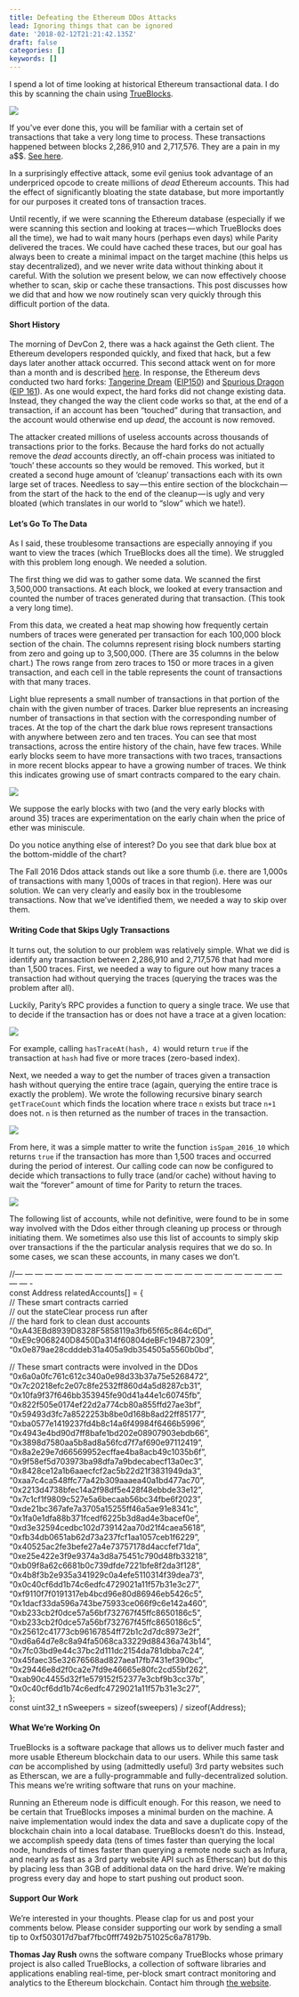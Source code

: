 ```yaml
---
title: Defeating the Ethereum DDos Attacks
lead: Ignoring things that can be ignored
date: '2018-02-12T21:21:42.135Z'
draft: false
categories: []
keywords: []
---
```


I spend a lot of time looking at historical Ethereum transactional data. I do this by scanning the chain using [TrueBlocks](http://trueblocks.io).

![](/blog/img/022-Defeating-the-Ethereum-DDos-Attacks-001.png)

If you’ve ever done this, you will be familiar with a certain set of transactions that take a very long time to process. These transactions happened between blocks 2,286,910 and 2,717,576. They are a pain in my a$$. [See here](https://ethereum.stackexchange.com/questions/9883/why-is-my-node-synchronization-stuck-extremely-slow-at-block-2-306-843/10453).

In a surprisingly effective attack, some evil genius took advantage of an underpriced opcode to create millions of _dead_ Ethereum accounts. This had the effect of significantly bloating the state database, but more importantly for our purposes it created tons of transaction traces.

Until recently, if we were scanning the Ethereum database (especially if we were scanning this section and looking at traces — which TrueBlocks does all the time), we had to wait many hours (perhaps even days) while Parity delivered the traces. We could have cached these traces, but our goal has always been to create a minimal impact on the target machine (this helps us stay decentralized), and we never write data without thinking about it careful. With the solution we present below, we can now effectively choose whether to scan, skip or cache these transactions. This post discusses how we did that and how we now routinely scan very quickly through this difficult portion of the data.

#### Short History

The morning of DevCon 2, there was a hack against the Geth client. The Ethereum developers responded quickly, and fixed that hack, but a few days later another attack occurred. This second attack went on for more than a month and is described [here](https://www.ethnews.com/ethereum-continues-to-suffer-from-ddos-attacks). In response, the Ethereum devs conducted two hard forks: [Tangerine Dream](https://blog.ethereum.org/2016/10/18/faq-upcoming-ethereum-hard-fork/) ([EIP150](https://github.com/ethereum/EIPs/blob/master/EIPS/eip-150.md)) and [Spurious Dragon](https://blog.ethereum.org/2016/11/18/hard-fork-no-4-spurious-dragon/) ([EIP 161](https://github.com/ethereum/EIPs/blob/master/EIPS/eip-161.md)). As one would expect, the hard forks did not change existing data. Instead, they changed the way the client code works so that, at the end of a transaction, if an account has been “touched” during that transaction, and the account would otherwise end up _dead_, the account is now removed.

The attacker created millions of useless accounts across thousands of transactions prior to the forks. Because the hard forks do not actually remove the _dead_ accounts directly, an off-chain process was initiated to ‘touch’ these accounts so they would be removed. This worked, but it created a second huge amount of ‘cleanup’ transactions each with its own large set of traces. Needless to say — this entire section of the blockchain — from the start of the hack to the end of the cleanup — is ugly and very bloated (which translates in our world to “slow” which we hate!).

#### Let’s Go To The Data

As I said, these troublesome transactions are especially annoying if you want to view the traces (which TrueBlocks does all the time). We struggled with this problem long enough. We needed a solution.

The first thing we did was to gather some data. We scanned the first 3,500,000 transactions. At each block, we looked at every transaction and counted the number of traces generated during that transaction. (This took a very long time).

From this data, we created a heat map showing how frequently certain numbers of traces were generated per transaction for each 100,000 block section of the chain. The columns represent rising block numbers starting from zero and going up to 3,500,000. (There are 35 columns in the below chart.) The rows range from zero traces to 150 or more traces in a given transaction, and each cell in the table represents the count of transactions with that many traces.

Light blue represents a small number of transactions in that portion of the chain with the given number of traces. Darker blue represents an increasing number of transactions in that section with the corresponding number of traces. At the top of the chart the dark blue rows represent transactions with anywhere between zero and ten traces. You can see that most transactions, across the entire history of the chain, have few traces. While early blocks seem to have more transactions with two traces, transactions in more recent blocks appear to have a growing number of traces. We think this indicates growing use of smart contracts compared to the eary chain.

![](/blog/img/022-Defeating-the-Ethereum-DDos-Attacks-002.png)

We suppose the early blocks with two (and the very early blocks with around 35) traces are experimentation on the early chain when the price of ether was miniscule.

Do you notice anything else of interest? Do you see that dark blue box at the bottom-middle of the chart?

The Fall 2016 Ddos attack stands out like a sore thumb (i.e. there are 1,000s of transactions with many 1,000s of traces in that region). Here was our solution. We can very clearly and easily box in the troublesome transactions. Now that we’ve identified them, we needed a way to skip over them.

#### Writing Code that Skips Ugly Transactions

It turns out, the solution to our problem was relatively simple. What we did is identify any transaction between 2,286,910 and 2,717,576 that had more than 1,500 traces. First, we needed a way to figure out how many traces a transaction had without querying the traces (querying the traces was the problem after all).

Luckily, Parity’s RPC provides a function to query a single trace. We use that to decide if the transaction has or does not have a trace at a given location:

![](/blog/img/022-Defeating-the-Ethereum-DDos-Attacks-003.png)

For example, calling `hasTraceAt(hash, 4)` would return `true` if the transaction at `hash` had five or more traces (zero-based index).

Next, we needed a way to get the number of traces given a transaction hash without querying the entire trace (again, querying the entire trace is exactly the problem). We wrote the following recursive binary search `getTraceCount` which finds the location where trace `n` exists but trace `n+1` does not. `n` is then returned as the number of traces in the transaction.

![](/blog/img/022-Defeating-the-Ethereum-DDos-Attacks-004.png)

From here, it was a simple matter to write the function `isSpam_2016_10` which returns `true` if the transaction has more than 1,500 traces and occurred during the period of interest. Our calling code can now be configured to decide which transactions to fully trace (and/or cache) without having to wait the “forever” amount of time for Parity to return the traces.

![](/blog/img/022-Defeating-the-Ethereum-DDos-Attacks-005.png)

The following list of accounts, while not definitive, were found to be in some way involved with the Ddos either through cleaning up process or through initiating them. We sometimes also use this list of accounts to simply skip over transactions if the the particular analysis requires that we do so. In some cases, we scan these accounts, in many cases we don’t.

//— — — — — — — — — — — — — — — — — — — — — — — — — — — — — -  
const Address relatedAccounts\[\] = {  
 // These smart contracts carried  
 // out the stateClear process run after  
 // the hard fork to clean dust accounts  
 “0xA43EBd8939D8328F5858119a3fb65f65c864c6Dd”,  
 “0xE9c9068240D8450Da314f60804deBFc194B72309”,  
 “0x0e879ae28cdddeb31a405a9db354505a5560b0bd”,

 // These smart contracts were involved in the DDos  
 “0x6a0a0fc761c612c340a0e98d33b37a75e5268472”,  
 “0x7c20218efc2e07c8fe2532ff860d4a5d8287cb31”,  
 “0x10fa9f37f646bb353945fe90d41a44e1c60745fb”,  
 “0x822f505e0174ef22d2a774cb80a855ffd27ae3bf”,  
 “0x59493d3fc7a8522253b8be0d168b8ad22ff85177”,  
 “0xba0577e1419237fd4b8c14a6f49984f6466b5996”,  
 “0x4943e4bd90d7ff8bafe1bd202e08907903ebdb66”,  
 “0x3898d7580aa5b8ad8a56fcd7f7af690e97112419”,  
 “0x8a2e29e7d66569952ecffae4ba8acb49c1035b6f”,  
 “0x9f58ef5d703973ba98dfa7a9bdecabecf13a0ec3”,  
 “0x8428ce12a1b6aaecfcf2ac5b22d21f3831949da3”,  
 “0xaa7c4ca548ffc77a42b309aaaea40a1bd477ac70”,  
 “0x2213d4738bfec14a2f98df5e428f48ebbde33e12”,  
 “0x7c1cf1f9809c527e5a6becaab56bc34fbe6f2023”,  
 “0xde21bc367afe7a3705a15255ff46a5ae91e8341c”,  
 “0x1fa0e1dfa88b371fcedf6225b3d8ad4e3bacef0e”,  
 “0xd3e32594cedbc102d739142aa70d21f4caea5618”,  
 “0xfb34db0651ab62d73a237fcf1aa1057ceb1f6229”,  
 “0x40525ac2fe3befe27a4e73757178d4accfef71da”,  
 “0xe25e422e3f9e9374a3d8a75451c790d48fb33218”,  
 “0xb09f8a62c6681b0c739dfde7221bfe8f2da3f128”,  
 “0x4b8f3b2e935a341929c0a4efe5110314f39dea73”,  
 “0x0c40cf6dd1b74c6edfc4729021a11f57b31e3c27”,  
 “0xf9110f7f0191317eb4bcd96e80d86946eb5426c5”,  
 “0x1dacf33da596a743be75933ce066f9c6e142a460”,  
 “0xb233cb2f0dce57a56bf732767f45ffc8650186c5”,  
 “0xb233cb2f0dce57a56bf732767f45ffc8650186c5”,  
 “0x25612c41773cb96167854ff72b1c2d7dc8973e2f”,  
 “0xd6a64d7e8c8a94fa5068ca33229d88436a743b14”,  
 “0x7fc03bd9e44c37bc2d111dc2154da781dbba7c24”,  
 “0x45faec35e32676568ad827aea17fb7431ef390bc”,  
 “0x29446e8d2f0ca2e7fd9e46665e80fc2cd55bf262”,  
 “0xab90c4455d32f1e579152f52377e3cbf9b3cc37b”,  
 “0x0c40cf6dd1b74c6edfc4729021a11f57b31e3c27”,  
};  
const uint32\_t nSweepers = sizeof(sweepers) / sizeof(Address);

#### What We’re Working On

TrueBlocks is a software package that allows us to deliver much faster and more usable Ethereum blockchain data to our users. While this same task _can_ be accomplished by using (admittedly useful) 3rd party websites such as Etherscan, we are a fully-programmable and fully-decentralized solution. This means we’re writing software that runs on your machine.

Running an Ethereum node is difficult enough. For this reason, we need to be certain that TrueBlocks imposes a minimal burden on the machine. A naive implementation would index the data and save a duplicate copy of the blockchain chain into a local database. TrueBlocks doesn’t do this. Instead, we accomplish speedy data (tens of times faster than querying the local node, hundreds of times faster than querying a remote node such as Infura, and nearly as fast as a 3rd party website API such as Etherscan) but do this by placing less than 3GB of additional data on the hard drive. We’re making progress every day and hope to start pushing out product soon.

#### Support Our Work

We’re interested in your thoughts. Please clap for us and post your comments below. Please consider supporting our work by sending a small tip to 0xf503017d7baf7fbc0fff7492b751025c6a78179b.

**Thomas Jay Rush** owns the software company TrueBlocks whose primary project is also called TrueBlocks, a collection of software libraries and applications enabling real-time, per-block smart contract monitoring and analytics to the Ethereum blockchain. Contact him through [the website](http://trueblocks.io).
